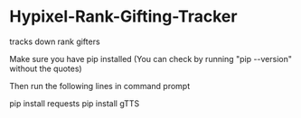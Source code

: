 # Hypixel-Rank-Gifting-Tracker
tracks down rank gifters

Make sure you have pip installed (You can check by running "pip --version" without the quotes)

Then run the following lines in command prompt 

pip install requests
pip install gTTS
